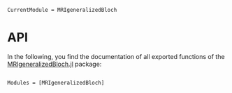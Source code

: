 ```@meta
CurrentModule = MRIgeneralizedBloch
```

# API

In the following, you find the documentation of all exported functions of the [MRIgeneralizedBloch.jl](https://github.com/JakobAsslaender/MRIgeneralizedBloch.jl) package:

```@index
```

```@autodocs
Modules = [MRIgeneralizedBloch]
```